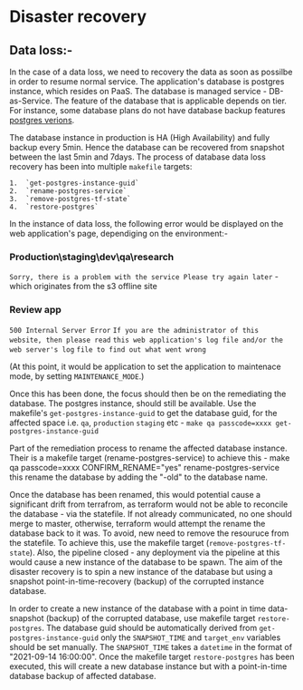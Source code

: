 # Disaster recovery

## Data loss:-

In the case of a data loss, we need to recovery the data as soon as possilbe in order to resume normal service.
The application's database is postgres instance, which resides on PaaS. The database is managed service - DB-as-Service.
The feature of the database that is applicable depends on tier. For instance, some database plans do not
have database backup features [postgres verions](https://admin.london.cloud.service.gov.uk/marketplace/4cb1521d-a914-4271-bfbf-84c27641d0c9).

The database instance in production is HA (High Availability) and fully backup every 5min. Hence the database can be recovered
from snapshot between the last 5min and 7days. The process of database data loss recovery has been into multiple `makefile`
targets:

	1.	`get-postgres-instance-guid`
	2.	`rename-postgres-service`
	3.	`remove-postgres-tf-state`
	4.	`restore-postgres`

In the instance of data loss, the following error would be displayed on the web application's page, dependiging on the environment:-

### Production\staging\dev\qa\research

`Sorry, there is a problem with the service Please try again later` - which originates from the s3 offline site

### Review app

`500 Internal Server Error`
`If you are the administrator of this website, then please read`
`this web application's log file and/or the web server's log`
`file to find out what went wrong`

(At this point, it would be application to set the application to maintenace mode, by setting `MAINTENANCE_MODE`.)

Once this has been done, the focus should then be on the remediating the database. The postgres instance, should still be available.
Use the makefile's `get-postgres-instance-guid` to get the database guid, for the affected space i.e. `qa`, `production` `staging`
etc - `make qa passcode=xxxx get-postgres-instance-guid`

Part of the remediation process to rename the affected database instance. Their is a makefile target (rename-postgres-service)
to achieve this - make qa passcode=xxxx CONFIRM_RENAME="yes" rename-postgres-service this rename the database by adding the "-old"
to the database name.

Once the database has been renamed, this would potential cause a significant drift from terrafrom, as terraform would not be able to
reconcile the database - via the statefile. If not already communicated, no one should merge to master, otherwise, terraform would
attempt the rename the database back to it was. To avoid, new need to remove the resouruce from the statefile. To achieve this,
use the makefile target (`remove-postgres-tf-state`). Also, the pipeline closed - any deployment via the pipeline at this would
cause a new instance of the database to be spawn. The aim of the disaster recovery is to spin a new instance of the database but using
a snapshot point-in-time-recovery (backup) of the corrupted instance database.

In order to create a new instance of the database with a point in time data-snapshot (backup) of the corrupted database, use makefile target
`restore-postgres`. The database guid should be automatically derived from `get-postgres-instance-guid` only the `SNAPSHOT_TIME` and `target_env`
variables should be set manually. The `SNAPSHOT_TIME` takes a `datetime` in the format of "2021-09-14 16:00:00". Once the makefile target `restore-postgres`
has been executed, this will create a new database instance but with a point-in-time database backup of affected database.
